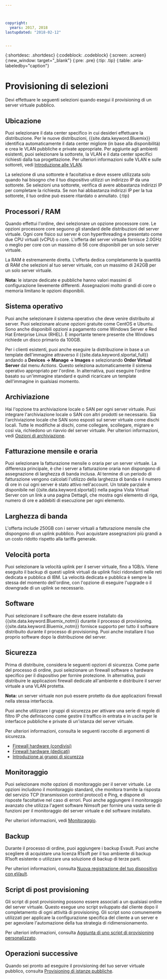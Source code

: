 ```yaml
---



copyright:
  years: 2017, 2018
lastupdated: "2018-02-12"


---
```


{:shortdesc: .shortdesc}
{:codeblock: .codeblock}
{:screen: .screen}
{:new_window: target="_blank"}
{:pre: .pre}
{:tip: .tip}
{:table: .aria-labeledby="caption"}

# Provisioning di selezioni
Devi effettuare le seguenti selezioni quando esegui il provisioning di un server virtuale pubblico.

## Ubicazione
Puoi selezionare il data center specifico in cui desideri effettuare la distribuzione. Per le nuove distribuzioni, {{site.data.keyword.Bluemix}} identifica automaticamente il data center migliore (in base alla disponibilità) e crea le VLAN pubbliche e private appropriate. Per aggiunte agli ambienti esistenti, puoi selezionare la sottorete, la VLAN e il data center specifici richiesti dalla tua progettazione. Per ulteriori informazioni sulle VLAN e sulle sottoreti, vedi [Introduzione alle VLAN](/docs/infrastructure/vlans/getting-started.html).

La selezione di una sottorete è facoltativa e deve essere utilizzata solo quando hai bisogno che il tuo dispositivo utilizzi un indirizzo IP da una sottorete. Se selezioni una sottorete, verifica di avere abbastanza indirizzi IP per completare la richiesta. Se non hai abbastanza indirizzi IP per la tua sottorete, il tuo ordine può essere ritardato o annullato.
{:tip}

## Processori / RAM
Quando effettui l'ordine, devi selezionare un opzione processore core. Le opzioni processore core seguono gli standard delle distribuzioni del server virtuale. Ogni core fisico sul server è con hyperthreading e presentato come due CPU virtuali (vCPU) o core. L'offerta del server virtuale fornisce 2.0GHz o meglio per core con un massimo di 56 core disponibili per un solo server virtuale.

La RAM è estremamente diretta. L'offerta dedica completamente la quantità di RAM che selezioni al tuo server virtuale, con un massimo di 242GB per un solo server virtuale.

**Nota:** le istanze dedicate e pubbliche hanno valori massimi di configurazione lievemente differenti. Assegnazioni molto grandi di core o memoria limitano le opzioni disponibili.

## Sistema operativo

Puoi anche selezionare il sistema operativo che deve venire distribuito al server. Puoi selezionare alcune opzioni gratuite come CentOS e Ubuntu. Sono anche disponibili opzioni a pagamento come Windows Server e Red Hat Enterprise Linux (RHEL). È importante tenere presente che Windows richiede un disco primario da 100GB.

Per i clienti esistenti, puoi anche eseguire la distribuzione in base a un template dell'immagine attraverso il {{site.data.keyword.slportal_full}} andando a **Devices -> Manage -> Images** e selezionando **Order Virtual Server** dal menu *Actions*.  Questo seleziona automaticamente il sistema operativo appropriato per l'ordine.  In alternativa, puoi eseguire l'ordine basato su un'immagine standard e quindi ricaricare un template dell'immagine in qualsiasi momento.

## Archiviazione

Hai l'opzione tra archiviazione locale o SAN per ogni server virtuale. Puoi integrare l'archiviazione locale o SAN con altri prodotti se necessario. Sia l'archiviazione locale che SAN sono esposti sul server virtuale come dischi locali. Tutte le modifiche ai dischi, come collegare, scollegare, migrare e così via, richiedono un riavvio del server virtuale. Per ulteriori informazioni, vedi [Opzioni di archiviazione](../vsi/storage/vsi_about_storage.html).

## Fatturazione mensile e oraria

Puoi selezionare la fatturazione mensile o oraria per un server virtuale. La differenza principale, è che i server a fatturazione oraria non dispongono di assegnazione di larghezza di banda inclusa. Al termine di un periodo di fatturazione vengono calcolati l'utilizzo della larghezza di banda e il numero di ore in cui ogni server è stato attivo nell'account. Un totale parziale è disponibile nel {{site.data.keyword.slportal}} nella pagina Vista Virtual Server con un link a una pagina Dettagli, che mostra ogni elemento di riga, numero di ore e addebiti di esecuzione per ogni elemento.

## Larghezza di banda

L'offerta include 250GB con i server virtuali a fatturazione mensile che dispongono di un uplink pubblico. Puoi acquistare assegnazioni più grandi a un costo ridotto rispetto alla tariffa generale.

## Velocità porta

Puoi selezionare la velocità uplink per il server virtuale, fino a 1GB/s. Viene eseguito il backup di questi uplink virtuali da uplink fisici ridondanti nelle reti dedicata e pubblica di IBM. La velocità dedicata e pubblica è sempre la stessa del momento dell'ordine, con l'opzione di eseguire l'upgrade o il downgrade di un uplink se necessario.

## Software

Puoi selezionare il software che deve essere installato da {{site.data.keyword.Bluemix_notm}} durante il processo di provisioning. {{site.data.keyword.Bluemix_notm}} fornisce supporto per tutto il software distribuito durante il processo di provisioning. Puoi anche installare il tuo proprio software dopo la distribuzione del server.

## Sicurezza

Prima di distribuire, considera le seguenti opzioni di sicurezza. Come parte del processo di ordine, puoi selezionare un firewall software o hardware specifico per il dispositivo per fornire protezione. In alternativa, puoi distribuire le applicazioni firewall dedicate all'ambiente e distribuire il server virtuale a una VLAN protetta. 

**Nota:** un server virtuale non può essere protetto da due applicazioni firewall nella stessa interfaccia. 

Puoi anche utilizzare i gruppi di sicurezza per attivare una serie di regole di filtro IP che definiscono come gestire il traffico in entrata e in uscita per le interfacce pubbliche e private di un'istanza del server virtuale.

Per ulteriori informazioni, consulta le seguenti raccolte di argomenti di sicurezza.

* [Firewall hardware (condivisi)](../infrastructure/hardware-firewall-shared/getting-started.html)
* [Firewall hardware (dedicati)](../infrastructure/hardware-firewall-dedicated/getting-started.html)
* [Introduzione ai gruppi di sicurezza](/docs/infrastructure/security-groups/sg_index.html)

## Monitoraggio

Puoi selezionare molte opzioni di monitoraggio per il server virtuale. Le opzioni includono il monitoraggio standard, che monitora tramite la risposta del servizio TCP (transmission control protocol) e Ping, e dispone di risposte facoltative nel caso di errori. Puoi anche aggiungere il monitoraggio avanzato che utilizza l'agent software Nimsoft per fornire una vasta serie di funzioni per il monitoraggio del server virtuale e del software installato.

Per ulteriori informazioni, vedi [Monitoraggio](../infrastructure/SLmonitoring/monitoring_index.html).

## Backup

Durante il processo di ordine, puoi aggiungere i backup Evault. Puoi anche scegliere di acquistare una licenza R1soft per il tuo ambiente di backup R1soft esistente o utilizzare una soluzione di backup di terze parti.

Per ulteriori informazioni, consulta [Nuova registrazione del tuo dispositivo con eVault](../infrastructure/Backup/how-do-i-re-register-evault.html).

## Script di post provisioning

Gli script di post provisioning possono essere associati a un qualsiasi ordine del server virtuale. Questo esegue uno script sviluppato dal cliente dopo il completamento di ogni attività di provisioning. Gli script sono comunemente utilizzati per applicare la configurazione specifica del cliente a un server e per agevolare l'automazione della tua strategia di ridimensionamento.

Per ulteriori informazioni, consulta [Aggiunta di uno script di provisioning personalizzato](vsi_add_script.html).

## Operazioni successive
Quando sei pronto ad eseguire il provisioning del tuo server virtuale pubblico, consulta [Provisioning di istanze pubbliche](vsi_provision_public.html).
